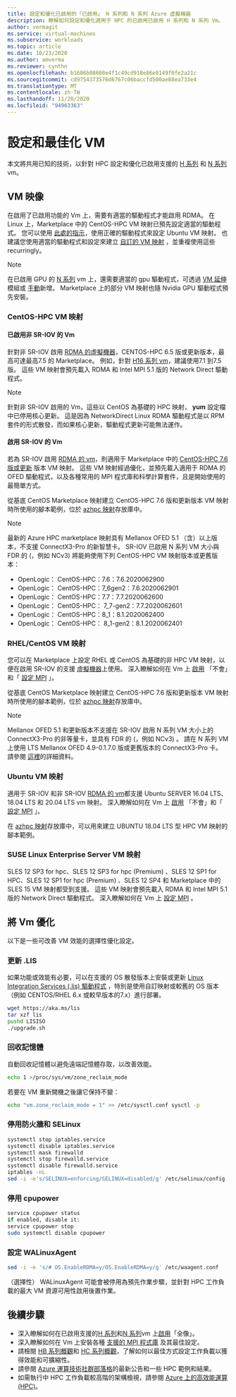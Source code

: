 ```yaml
---
title: 設定和優化已啟用的「已啟用」 H 系列和 N 系列 Azure 虛擬機器
description: 瞭解如何設定和優化適用于 HPC 的已啟用已啟用 H 系列和 N 系列 Vm。
author: vermagit
ms.service: virtual-machines
ms.subservice: workloads
ms.topic: article
ms.date: 10/23/2020
ms.author: amverma
ms.reviewer: cynthn
ms.openlocfilehash: b1686b08608e4f1c49cd918e86e8149f0fe2a21c
ms.sourcegitcommit: cd9754373576d6767c06baccfd500ae88ea733e4
ms.translationtype: MT
ms.contentlocale: zh-TW
ms.lasthandoff: 11/20/2020
ms.locfileid: "94963363"
---
```

# <a name="configure-and-optimize-vms"></a>設定和最佳化 VM

本文將共用已知的技術，以針對 HPC 設定和優化已啟用支援的 [H 系列](../../sizes-hpc.md) 和 [N 系列](../../sizes-gpu.md) vm。

## <a name="vm-images"></a>VM 映像
在啟用了已啟用功能的 Vm 上，需要有適當的驅動程式才能啟用 RDMA。 在 Linux 上，Marketplace 中的 CentOS-HPC VM 映射已預先設定適當的驅動程式。 您可以使用 [此處的指示](https://techcommunity.microsoft.com/t5/azure-compute/configuring-infiniband-for-ubuntu-hpc-and-gpu-vms/ba-p/1221351)，使用正確的驅動程式來設定 Ubuntu VM 映射。 也建議您使用適當的驅動程式和設定來建立 [自訂的 VM 映射](../../linux/tutorial-custom-images.md) ，並重複使用這些 recurringly。

> [!NOTE]
> 在已啟用 GPU 的 [N 系列](../../sizes-gpu.md) vm 上，還需要適當的 gpu 驅動程式，可透過 [VM 延伸](../../extensions/hpccompute-gpu-linux.md) 模組或 [手動](../../linux/n-series-driver-setup.md)新增。 Marketplace 上的部分 VM 映射也隨 Nvidia GPU 驅動程式預先安裝。

### <a name="centos-hpc-vm-images"></a>CentOS-HPC VM 映射

#### <a name="non-sr-iov-enabled-vms"></a>已啟用非 SR-IOV 的 Vm
針對非 SR-IOV 啟用 [RDMA 的虛擬機器](../../sizes-hpc.md#rdma-capable-instances)，CENTOS-HPC 6.5 版或更新版本，最高可達最高7.5 的 Marketplace。 例如，針對 [H16 系列 vm](../../h-series.md)，建議使用7.1 到7.5 版。 這些 VM 映射會預先載入 RDMA 和 Intel MPI 5.1 版的 Network Direct 驅動程式。

> [!NOTE]
> 針對非 SR-IOV 啟用的 Vm，這些以 CentOS 為基礎的 HPC 映射， **yum** 設定檔中已停用核心更新。 這是因為 NetworkDirect Linux RDMA 驅動程式是以 RPM 套件的形式散發，而如果核心更新，驅動程式更新可能無法運作。

#### <a name="sr-iov-enabled-vms"></a>啟用 SR-IOV 的 Vm
  若為 SR-IOV 啟用 [RDMA 的 vm](../../sizes-hpc.md#rdma-capable-instances)，則適用于 Marketplace 中的 [CentOS-HPC 7.6 版或更新](https://techcommunity.microsoft.com/t5/Azure-Compute/CentOS-HPC-VM-Image-for-SR-IOV-enabled-Azure-HPC-VMs/ba-p/665557) 版本 VM 映射。 這些 VM 映射經過優化，並預先載入適用于 RDMA 的 OFED 驅動程式，以及各種常用的 MPI 程式庫和科學計算套件，且是開始使用的最簡單方式。

  從基底 CentOS Marketplace 映射建立 CentOS-HPC 7.6 版和更新版本 VM 映射時所使用的腳本範例，位於 [azhpc 映射](https://github.com/Azure/azhpc-images/tree/master/centos)存放庫中。
  
  > [!NOTE] 
  > 最新的 Azure HPC marketplace 映射具有 Mellanox OFED 5.1 （含）以上版本，不支援 ConnectX3-Pro 的新智慧卡。 SR-IOV 已啟用 N 系列 VM 大小與 FDR 的 (，例如 NCv3) 將能夠使用下列 CentOS-HPC VM 映射版本或更舊版本：
  >- OpenLogic： CentOS-HPC：7.6：7.6.2020062900
  >- OpenLogic： CentOS-HPC：7_6gen2：7.6.2020062901
  >- OpenLogic： CentOS-HPC：7.7：7.7.2020062600
  >- OpenLogic： CentOS-HPC： 7_7-gen2：7.7.2020062601
  >- OpenLogic： CentOS-HPC：8_1：8.1.2020062400
  >- OpenLogic： CentOS-HPC： 8_1-gen2：8.1.2020062401


### <a name="rhelcentos-vm-images"></a>RHEL/CentOS VM 映射
您可以在 Marketplace 上設定 RHEL 或 CentOS 為基礎的非 HPC VM 映射，以便在啟用 SR-IOV 的支援 [虛擬機器](../../sizes-hpc.md#rdma-capable-instances)上使用。 深入瞭解如何在 Vm 上 [啟用](enable-infiniband.md) 「不會」和「 [設定 MPI](setup-mpi.md) 」。

  從基底 CentOS Marketplace 映射建立 CentOS-HPC 7.6 版和更新版本 VM 映射時所使用的腳本範例，位於 [azhpc 映射](https://github.com/Azure/azhpc-images/tree/master/centos)存放庫中。
  
  > [!NOTE]
  > Mellanox OFED 5.1 和更新版本不支援在 SR-IOV 啟用 N 系列 VM 大小上的 ConnectX3-Pro 的非等量卡，並具有 FDR 的 (，例如 NCv3) 。 請在 N 系列 VM 上使用 LTS Mellanox OFED 4.9-0.1.7.0 版或更舊版本的 ConnectX3-Pro 卡。 請參閱 [這裡](https://www.mellanox.com/products/infiniband-drivers/linux/mlnx_ofed)的詳細資料。

### <a name="ubuntu-vm-images"></a>Ubuntu VM 映射
適用于 SR-IOV 和非 SR-IOV [RDMA 的 vm](../../sizes-hpc.md#rdma-capable-instances)都支援 Ubuntu SERVER 16.04 LTS、18.04 LTS 和 20.04 LTS vm 映射。 深入瞭解如何在 Vm 上 [啟用](enable-infiniband.md) 「不會」和「 [設定 MPI](setup-mpi.md) 」。

  在 [azhpc 映射](https://github.com/Azure/azhpc-images/tree/master/ubuntu/ubuntu-18.x/ubuntu-18.04-hpc)存放庫中，可以用來建立 UBUNTU 18.04 LTS 型 HPC VM 映射的腳本範例。

### <a name="suse-linux-enterprise-server-vm-images"></a>SUSE Linux Enterprise Server VM 映射
SLES 12 SP3 for hpc、SLES 12 SP3 for hpc (Premium) 、SLES 12 SP1 for HPC、SLES 12 SP1 for hpc (Premium) 、SLES 12 SP4 和 Marketplace 中的 SLES 15 VM 映射都受到支援。 這些 VM 映射會預先載入 RDMA 和 Intel MPI 5.1 版的 Network Direct 驅動程式。 深入瞭解如何在 Vm 上 [設定 MPI](setup-mpi.md) 。

## <a name="optimize-vms"></a>將 Vm 優化

以下是一些可改善 VM 效能的選擇性優化設定。

### <a name="update-lis"></a>更新 .LIS

如果功能或效能有必要，可以在支援的 OS 散發版本上安裝或更新 [Linux Integration Services (.lis) 驅動程式](../../linux/endorsed-distros.md) ，特別是使用自訂映射或較舊的 OS 版本（例如 CENTOS/RHEL 6.x 或較早版本的7.x）進行部署。

```bash
wget https://aka.ms/lis
tar xzf lis
pushd LISISO
./upgrade.sh
```

### <a name="reclaim-memory"></a>回收記憶體

自動回收記憶體以避免遠端記憶體存取，以改善效能。

```bash
echo 1 >/proc/sys/vm/zone_reclaim_mode
```

若要在 VM 重新開機之後讓它保持不變：

```bash
echo "vm.zone_reclaim_mode = 1" >> /etc/sysctl.conf sysctl -p
```

### <a name="disable-firewall-and-selinux"></a>停用防火牆和 SELinux

```bash
systemctl stop iptables.service
systemctl disable iptables.service
systemctl mask firewalld
systemctl stop firewalld.service
systemctl disable firewalld.service
iptables -nL
sed -i -e's/SELINUX=enforcing/SELINUX=disabled/g' /etc/selinux/config
```

### <a name="disable-cpupower"></a>停用 cpupower

```bash
service cpupower status
if enabled, disable it:
service cpupower stop
sudo systemctl disable cpupower
```

### <a name="configure-walinuxagent"></a>設定 WALinuxAgent

```bash
sed -i -e 's/# OS.EnableRDMA=y/OS.EnableRDMA=y/g' /etc/waagent.conf
```
（選擇性） WALinuxAgent 可能會被停用為預先作業步驟，並針對 HPC 工作負載的最大 VM 資源可用性啟用後置作業。


## <a name="next-steps"></a>後續步驟

- 深入瞭解如何在已啟用支援的[H 系列](../../sizes-hpc.md)和[N 系列](../../sizes-gpu.md)vm 上[啟用](enable-infiniband.md)「全像」。
- 深入瞭解如何在 Vm 上安裝各種 [支援的 MPI 程式庫](setup-mpi.md) 及其最佳設定。
- 請檢閱 [HB 系列概觀](hb-series-overview.md)和 [HC 系列概觀](hc-series-overview.md)，了解如何以最佳方式設定工作負載以獲得效能和可擴縮性。
- 請參閱 [Azure 運算技術社群部落格](https://techcommunity.microsoft.com/t5/azure-compute/bg-p/AzureCompute)的最新公告和一些 HPC 範例和結果。
- 如需執行中 HPC 工作負載較高階的架構檢視，請參閱 [Azure 上的高效能運算 (HPC)](/azure/architecture/topics/high-performance-computing/)。
